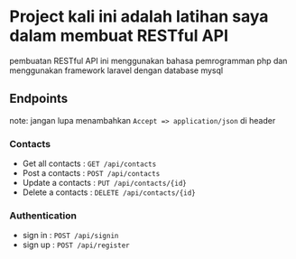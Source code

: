 # Project kali ini adalah latihan saya dalam membuat RESTful API
pembuatan RESTful API ini menggunakan bahasa pemrogramman php dan menggunakan framework laravel dengan database mysql

## Endpoints
note: jangan lupa menambahkan ```Accept => application/json``` di header
### Contacts
* Get all contacts  : ``` GET /api/contacts ```
* Post a contacts   : ``` POST /api/contacts ```
* Update a contacts : ``` PUT /api/contacts/{id} ```
* Delete a contacts : ``` DELETE /api/contacts/{id} ```

### Authentication
* sign in : ``` POST /api/signin ```
* sign up : ``` POST /api/register ```
